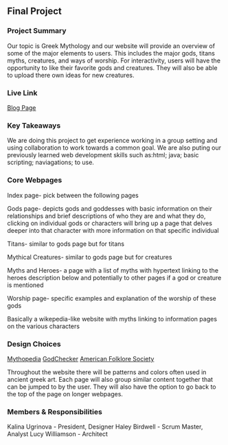 ## Final Project

### Project Summary

Our topic is Greek Mythology and our website will provide an overview of some of the major elements to users. This includes the major gods, titans myths, creatures, and ways of worship. For interactivity, users will have the opportunity to like their favorite gods and creatures. They will also be able to upload there own ideas for new creatures.

### Live Link

[Blog Page](https://kugrinov.github.io/group-venus-violets/)

### Key Takeaways

We are doing this project to get experience working in a group setting and using collaboration to work towards a common goal. We are also puting our previously learned web development skills such as:html; java; basic scripting; naviagations; to use.

### Core Webpages

Index page- pick between the following pages

Gods page- depicts gods and goddesses with basic information on their relationships and brief descriptions of who they are and what they do, clicking on individual gods or characters will bring up a page that delves deeper into that character with more information on that specific individual

Titans- similar to gods page but for titans

Mythical Creatures- similar to gods page but for creatures

Myths and Heroes- a page with a list of myths with hypertext linking to the heroes description below and potentially to other pages if a god or creature is mentioned

Worship page- specific examples and explanation of the worship of these gods

Basically a wikepedia-like website with myths linking to information pages on the various characters

### Design Choices

[Mythopedia](https://mythopedia.com/)
[GodChecker](https://www.godchecker.com/)
[American Folklore Society](https://americanfolkloresociety.org/)

Throughout the website there will be patterns and colors often used in ancient greek art. Each page will also group similar content together that can be jumped to by the user. They will also have the option to go back to the top of the page on longer webpages.

### Members & Responsibilities

Kalina Ugrinova - President, Designer
Haley Birdwell - Scrum Master, Analyst
Lucy Williamson - Architect
